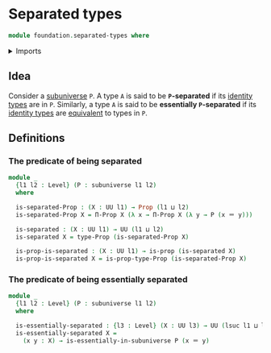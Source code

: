 # Separated types

```agda
module foundation.separated-types where
```

<details><summary>Imports</summary>

```agda
open import foundation.dependent-pair-types
open import foundation.equivalences
open import foundation.identity-types
open import foundation.propositions
open import foundation.subuniverses
open import foundation.universe-levels
```

</details>

## Idea

Consider a [subuniverse](foundation.subuniverses.md) `P`. A type `A` is said to
be **`P`-separated** if its [identity types](foundation-core.identity-types.md)
are in `P`. Similarly, a type `A` is said to be **essentially `P`-separated** if
its [identity types](foundation-core.identity-types.md) are
[equivalent](foundation-core.equivalences.md) to types in `P`.

## Definitions

### The predicate of being separated

```agda
module _
  {l1 l2 : Level} (P : subuniverse l1 l2)
  where

  is-separated-Prop : (X : UU l1) → Prop (l1 ⊔ l2)
  is-separated-Prop X = Π-Prop X (λ x → Π-Prop X (λ y → P (x ＝ y)))

  is-separated : (X : UU l1) → UU (l1 ⊔ l2)
  is-separated X = type-Prop (is-separated-Prop X)

  is-prop-is-separated : (X : UU l1) → is-prop (is-separated X)
  is-prop-is-separated X = is-prop-type-Prop (is-separated-Prop X)
```

### The predicate of being essentially separated

```agda
module _
  {l1 l2 : Level} (P : subuniverse l1 l2)
  where

  is-essentially-separated : {l3 : Level} (X : UU l3) → UU (lsuc l1 ⊔ l2 ⊔ l3)
  is-essentially-separated X =
    (x y : X) → is-essentially-in-subuniverse P (x ＝ y)
```
